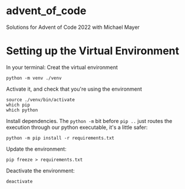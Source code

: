 # advent_of_code
Solutions for Advent of Code 2022 with Michael Mayer

# Setting up the Virtual Environment
In your terminal:
Creat the virtual environment
```commandline
python -m venv ./venv
```
Activate it, and check that you're using the environment
```commandline
source ./venv/bin/activate
which pip
which python
```
Install dependencies. The `python -m` bit before `pip ..` just routes the execution through our python executable, it's a little safer:
```
python -m pip install -r requirements.txt
```
Update the environment:
```commandline
pip freeze > requirements.txt
```
Deactivate the environment:
```commandline
deactivate
```